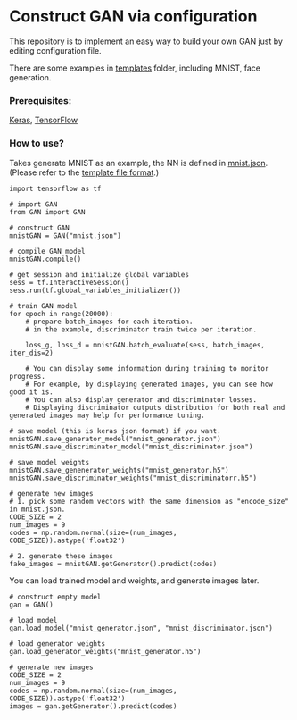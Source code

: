 # Construct GAN via configuration

This repository is to implement an easy way to build your own GAN just by editing configuration file.

There are some examples in [templates](templates) folder, including MNIST, face generation.

### Prerequisites:
[Keras](https://keras.io), [TensorFlow](https://www.tensorflow.org)

### How to use?

Takes generate MNIST as an example, the NN is defined in [mnist.json](./templates/mnist.json).
 (Please refer to the [template file format](templates/README.md).)

```
import tensorflow as tf

# import GAN
from GAN import GAN

# construct GAN
mnistGAN = GAN("mnist.json")

# compile GAN model
mnistGAN.compile()

# get session and initialize global variables
sess = tf.InteractiveSession()
sess.run(tf.global_variables_initializer())

# train GAN model
for epoch in range(20000):
    # prepare batch_images for each iteration.
    # in the example, discriminator train twice per iteration.

    loss_g, loss_d = mnistGAN.batch_evaluate(sess, batch_images, iter_dis=2)

    # You can display some information during training to monitor progress.
    # For example, by displaying generated images, you can see how good it is.
    # You can also display generator and discriminator losses.
    # Displaying discriminator outputs distribution for both real and generated images may help for performance tuning.

# save model (this is keras json format) if you want.
mnistGAN.save_generator_model("mnist_generator.json")
mnistGAN.save_discriminator_model("mnist_discriminator.json")

# save model weights
mnistGAN.save_genenerator_weights("mnist_generator.h5")
mnistGAN.save_discriminator_weights("mnist_discriminatorr.h5")

# generate new images
# 1. pick some random vectors with the same dimension as "encode_size" in mnist.json.
CODE_SIZE = 2
num_images = 9
codes = np.random.normal(size=(num_images, CODE_SIZE)).astype('float32')

# 2. generate these images
fake_images = mnistGAN.getGenerator().predict(codes)
```

You can load trained model and weights, and generate images later.

```
# construct empty model
gan = GAN()

# load model
gan.load_model("mnist_generator.json", "mnist_discriminator.json")

# load generator weights
gan.load_generator_weights("mnist_generator.h5")

# generate new images
CODE_SIZE = 2
num_images = 9
codes = np.random.normal(size=(num_images, CODE_SIZE)).astype('float32')
images = gan.getGenerator().predict(codes)
```
